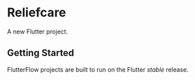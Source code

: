 # Reliefcare

A new Flutter project.

## Getting Started

FlutterFlow projects are built to run on the Flutter _stable_ release.
